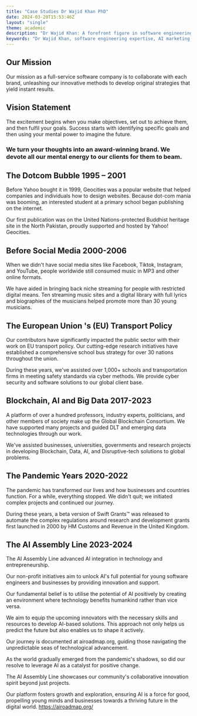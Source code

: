 ```yaml
---
title: "Case Studies Dr Wajid Khan PhD"
date: 2024-03-20T15:53:46Z
layout: "single"
theme: academic
description: "Dr Wajid Khan: A forefront figure in software engineering and AI digital marketing, transforming businesses with innovative solutions."
keywords: "Dr Wajid Khan, software engineering expertise, AI marketing strategies, business innovation"
---
```


## Our Mission 

Our mission as a full-service software company is to collaborate with each brand, unleashing our innovative methods to develop original strategies that yield instant results.

## Vision Statement

The excitement begins when you make objectives, set out to achieve them, and then fulfil your goals. Success starts with identifying specific goals and then using your mental power to imagine the future.

### We turn your thoughts into an award-winning brand. We devote all our mental energy to our clients for them to beam.

## The Dotcom Bubble 1995 – 2001

​Before Yahoo bought it in 1999, Geocities was a popular website that helped companies and individuals how to design websites. Because dot-com mania was booming, an interested student at a primary school began publishing on the internet.

Our first publication was on the United Nations-protected Buddhist heritage site in the North Pakistan, proudly supported and hosted by Yahoo! Geocities.

## Before Social Media 2000-2006

When we didn't have social media sites like Facebook, Tiktok, Instagram, and YouTube, people worldwide still consumed music in MP3 and other online formats.

We have aided in bringing back niche streaming for people with restricted digital means. Ten streaming music sites and a digital library with full lyrics and biographies of the musicians helped promote more than 30 young musicians.

## The European Union​​ 's (EU) Transport Policy
Our contributors have significantly impacted the public sector with their work on EU transport policy. Our cutting-edge research initiatives have established a comprehensive school bus strategy for over 30 nations throughout the union.

During these years, we've assisted over 1,000+ schools and transportation firms in meeting safety standards via cyber methods. We provide cyber security and software solutions to our global client base. 

## Blockchain, AI and Big Data 2017-2023

​A platform of over a hundred professors, industry experts, politicians, and other members of society make up the Global Blockchain Consortium. We have supported many projects and guided DLT and emerging data technologies through our work.

We've assisted businesses, universities, governments and research projects in developing Blockchain, Data, AI, and Disruptive-tech solutions to global problems.

## The Pandemic Years 2020-2022

​The pandemic has transformed our lives and how businesses and countries function. For a while, everything stopped. We didn't quit; we initiated complex projects and continued our journey.

During these years, a beta version of Swift Grants™ was released to automate the complex regulations around research and development grants first launched in 2000 by HM Customs and Revenue in the United Kingdom.

## The AI Assembly Line 2023-2024

The AI Assembly Line advanced AI integration in technology and entrepreneurship.

Our non-profit initiatives aim to unlock AI's full potential for young software engineers and businesses by providing innovation and support.

Our fundamental belief is to utilise the potential of AI positively by creating an environment where technology benefits humankind rather than vice versa. 

We aim to equip the upcoming innovators with the necessary skills and resources to develop AI-based solutions. This approach not only helps us predict the future but also enables us to shape it actively.

Our journey is documented at airoadmap.org, guiding those navigating the unpredictable seas of technological advancement. 

As the world gradually emerged from the pandemic's shadows, so did our resolve to leverage AI as a catalyst for positive change. 

The AI Assembly Line showcases our community's collaborative innovation spirit beyond just projects.

Our platform fosters growth and exploration, ensuring AI is a force for good, propelling young minds and businesses towards a thriving future in the digital world. https://airoadmap.org/ 

